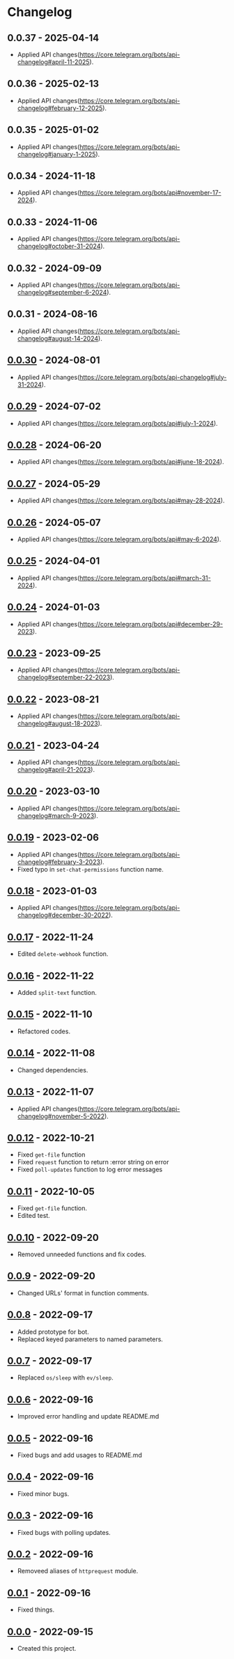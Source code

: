 # Changelog

## 0.0.37 - 2025-04-14
- Applied API changes(https://core.telegram.org/bots/api-changelog#april-11-2025).

## 0.0.36 - 2025-02-13
- Applied API changes(https://core.telegram.org/bots/api-changelog#february-12-2025).

## 0.0.35 - 2025-01-02
- Applied API changes(https://core.telegram.org/bots/api-changelog#january-1-2025).

## 0.0.34 - 2024-11-18
- Applied API changes(https://core.telegram.org/bots/api#november-17-2024).

## 0.0.33 - 2024-11-06
- Applied API changes(https://core.telegram.org/bots/api-changelog#october-31-2024).

## 0.0.32 - 2024-09-09
- Applied API changes(https://core.telegram.org/bots/api-changelog#september-6-2024).

## 0.0.31 - 2024-08-16
- Applied API changes(https://core.telegram.org/bots/api-changelog#august-14-2024).

## [0.0.30] - 2024-08-01
- Applied API changes(https://core.telegram.org/bots/api-changelog#july-31-2024).

## [0.0.29] - 2024-07-02
- Applied API changes(https://core.telegram.org/bots/api#july-1-2024).

## [0.0.28] - 2024-06-20
- Applied API changes(https://core.telegram.org/bots/api#june-18-2024).

## [0.0.27] - 2024-05-29
- Applied API changes(https://core.telegram.org/bots/api#may-28-2024).

## [0.0.26] - 2024-05-07
- Applied API changes(https://core.telegram.org/bots/api#may-6-2024).

## [0.0.25] - 2024-04-01
- Applied API changes(https://core.telegram.org/bots/api#march-31-2024).

## [0.0.24] - 2024-01-03
- Applied API changes(https://core.telegram.org/bots/api#december-29-2023).

## [0.0.23] - 2023-09-25
- Applied API changes(https://core.telegram.org/bots/api-changelog#september-22-2023).

## [0.0.22] - 2023-08-21
- Applied API changes(https://core.telegram.org/bots/api-changelog#august-18-2023).

## [0.0.21] - 2023-04-24
- Applied API changes(https://core.telegram.org/bots/api-changelog#april-21-2023).

## [0.0.20] - 2023-03-10
- Applied API changes(https://core.telegram.org/bots/api-changelog#march-9-2023).

## [0.0.19] - 2023-02-06
- Applied API changes(https://core.telegram.org/bots/api-changelog#february-3-2023).
- Fixed typo in `set-chat-permissions` function name.

## [0.0.18] - 2023-01-03
- Applied API changes(https://core.telegram.org/bots/api-changelog#december-30-2022).

## [0.0.17] - 2022-11-24
- Edited `delete-webhook` function.

## [0.0.16] - 2022-11-22
- Added `split-text` function.

## [0.0.15] - 2022-11-10
- Refactored codes.

## [0.0.14] - 2022-11-08
- Changed dependencies.

## [0.0.13] - 2022-11-07
- Applied API changes(https://core.telegram.org/bots/api-changelog#november-5-2022).

## [0.0.12] - 2022-10-21
- Fixed `get-file` function
- Fixed `request` function to return :error string on error
- Fixed `poll-updates` function to log error messages

## [0.0.11] - 2022-10-05
- Fixed `get-file` function.
- Edited test.

## [0.0.10] - 2022-09-20
- Removed unneeded functions and fix codes.

## [0.0.9] - 2022-09-20
- Changed URLs' format in function comments.

## [0.0.8] - 2022-09-17
- Added prototype for bot.
- Replaced keyed parameters to named parameters.

## [0.0.7] - 2022-09-17
- Replaced `os/sleep` with `ev/sleep`.

## [0.0.6] - 2022-09-16
- Improved error handling and update README.md

## [0.0.5] - 2022-09-16
- Fixed bugs and add usages to README.md

## [0.0.4] - 2022-09-16
- Fixed minor bugs.

## [0.0.3] - 2022-09-16
- Fixed bugs with polling updates.

## [0.0.2] - 2022-09-16
- Removeed aliases of `httprequest` module.

## [0.0.1] - 2022-09-16
- Fixed things.

## [0.0.0] - 2022-09-15
- Created this project.

[0.0.37]: https://github.com/meinside/telegram-bot-janet/compare/v0.0.36...v0.0.37
[0.0.36]: https://github.com/meinside/telegram-bot-janet/compare/v0.0.35...v0.0.36
[0.0.35]: https://github.com/meinside/telegram-bot-janet/compare/v0.0.34...v0.0.35
[0.0.34]: https://github.com/meinside/telegram-bot-janet/compare/v0.0.33...v0.0.34
[0.0.33]: https://github.com/meinside/telegram-bot-janet/compare/v0.0.32...v0.0.33
[0.0.32]: https://github.com/meinside/telegram-bot-janet/compare/v0.0.31...v0.0.32
[0.0.31]: https://github.com/meinside/telegram-bot-janet/compare/v0.0.30...v0.0.31
[0.0.30]: https://github.com/meinside/telegram-bot-janet/compare/v0.0.29...v0.0.30
[0.0.29]: https://github.com/meinside/telegram-bot-janet/compare/v0.0.28...v0.0.29
[0.0.28]: https://github.com/meinside/telegram-bot-janet/compare/v0.0.27...v0.0.28
[0.0.27]: https://github.com/meinside/telegram-bot-janet/compare/v0.0.26...v0.0.27
[0.0.26]: https://github.com/meinside/telegram-bot-janet/compare/v0.0.25...v0.0.26
[0.0.25]: https://github.com/meinside/telegram-bot-janet/compare/v0.0.24...v0.0.25
[0.0.24]: https://github.com/meinside/telegram-bot-janet/compare/v0.0.23...v0.0.24
[0.0.23]: https://github.com/meinside/telegram-bot-janet/compare/v0.0.22...v0.0.23
[0.0.22]: https://github.com/meinside/telegram-bot-janet/compare/v0.0.21...v0.0.22
[0.0.21]: https://github.com/meinside/telegram-bot-janet/compare/v0.0.20...v0.0.21
[0.0.20]: https://github.com/meinside/telegram-bot-janet/compare/v0.0.19...v0.0.20
[0.0.19]: https://github.com/meinside/telegram-bot-janet/compare/v0.0.18...v0.0.19
[0.0.18]: https://github.com/meinside/telegram-bot-janet/compare/v0.0.17...v0.0.18
[0.0.17]: https://github.com/meinside/telegram-bot-janet/compare/v0.0.16...v0.0.17
[0.0.16]: https://github.com/meinside/telegram-bot-janet/compare/v0.0.15...v0.0.16
[0.0.15]: https://github.com/meinside/telegram-bot-janet/compare/v0.0.14...v0.0.15
[0.0.14]: https://github.com/meinside/telegram-bot-janet/compare/v0.0.13...v0.0.14
[0.0.13]: https://github.com/meinside/telegram-bot-janet/compare/v0.0.12...v0.0.13
[0.0.12]: https://github.com/meinside/telegram-bot-janet/compare/v0.0.11...v0.0.12
[0.0.11]: https://github.com/meinside/telegram-bot-janet/compare/v0.0.10...v0.0.11
[0.0.10]: https://github.com/meinside/telegram-bot-janet/compare/v0.0.9...v0.0.10
[0.0.9]: https://github.com/meinside/telegram-bot-janet/compare/v0.0.8...v0.0.9
[0.0.8]: https://github.com/meinside/telegram-bot-janet/compare/v0.0.7...v0.0.8
[0.0.7]: https://github.com/meinside/telegram-bot-janet/compare/v0.0.6...v0.0.7
[0.0.6]: https://github.com/meinside/telegram-bot-janet/compare/v0.0.5...v0.0.6
[0.0.5]: https://github.com/meinside/telegram-bot-janet/compare/v0.0.4...v0.0.5
[0.0.4]: https://github.com/meinside/telegram-bot-janet/compare/v0.0.3...v0.0.4
[0.0.3]: https://github.com/meinside/telegram-bot-janet/compare/v0.0.2...v0.0.3
[0.0.2]: https://github.com/meinside/telegram-bot-janet/compare/v0.0.1...v0.0.2
[0.0.1]: https://github.com/meinside/telegram-bot-janet/compare/v0.0.0...v0.0.1
[0.0.0]: https://github.com/meinside/telegram-bot-janet/releases/tag/v0.0.0

